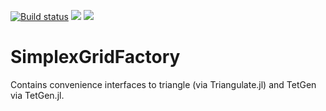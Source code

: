 [![Build status](https://github.com/j-fu/SimplexGridFactory.jl/workflows/linux-macos-windows/badge.svg)](https://github.com/j-fu/SimplexGridFactory.jl/actions)
[![](https://img.shields.io/badge/docs-stable-blue.svg)](https://j-fu.github.io/SimplexGridFactory.jl/stable)
[![](https://img.shields.io/badge/docs-dev-blue.svg)](https://j-fu.github.io/SimplexGridFactory.jl/dev)


SimplexGridFactory
==================

Contains convenience interfaces to triangle (via Triangulate.jl)  and TetGen via TetGen.jl.

